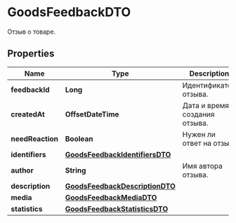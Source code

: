 

# GoodsFeedbackDTO

Отзыв о товаре.

## Properties

| Name | Type | Description | Notes |
|------------ | ------------- | ------------- | -------------|
|**feedbackId** | **Long** | Идентификатор отзыва.  |  |
|**createdAt** | **OffsetDateTime** | Дата и время создания отзыва. |  |
|**needReaction** | **Boolean** | Нужен ли ответ на отзыв. |  |
|**identifiers** | [**GoodsFeedbackIdentifiersDTO**](GoodsFeedbackIdentifiersDTO.md) |  |  |
|**author** | **String** | Имя автора отзыва. |  [optional] |
|**description** | [**GoodsFeedbackDescriptionDTO**](GoodsFeedbackDescriptionDTO.md) |  |  [optional] |
|**media** | [**GoodsFeedbackMediaDTO**](GoodsFeedbackMediaDTO.md) |  |  [optional] |
|**statistics** | [**GoodsFeedbackStatisticsDTO**](GoodsFeedbackStatisticsDTO.md) |  |  |



